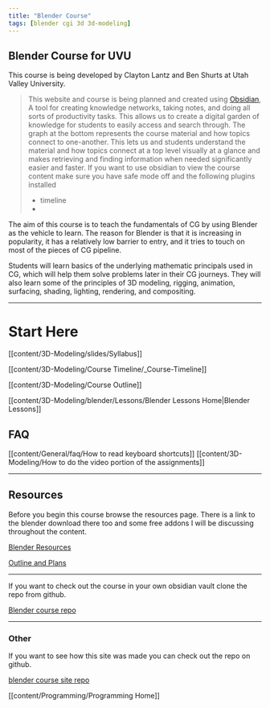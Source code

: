 ```yaml
---
title: "Blender Course"
tags: [blender cgi 3d 3d-modeling]
---
```


## Blender Course for UVU



This course is being developed by Clayton Lantz and Ben Shurts at Utah Valley University.

>This website and course is being planned and created using [Obsidian](https://obsidian.md/), A tool for creating knowledge networks, taking notes, and doing all sorts of productivity tasks. This allows us to create a digital garden of knowledge for students to easily access and search through. The graph at the bottom represents the course material and how topics connect to one-another. This lets us and students understand the material and how topics connect at a top level visually at a glance and makes retrieving and finding information when needed significantly easier and faster.
>If you want to use obsidian to view the course content make sure you have safe mode off and the following plugins installed
> -  timeline
> - 

The aim of this course is to teach the fundamentals of CG by using Blender as the vehicle to learn. The reason for Blender is that it is increasing in popularity, it has a relatively low barrier to entry, and it tries to touch on most of the pieces of CG pipeline.

Students will learn basics of the underlying mathematic principals used in CG, which will help them solve problems later in their CG journeys. They will also learn some of the principles of 3D modeling, rigging, animation, surfacing, shading, lighting, rendering, and compositing.

---
# Start Here
[[content/3D-Modeling/slides/Syllabus]]


[[content/3D-Modeling/Course Timeline/_Course-Timeline]]


[[content/3D-Modeling/Course Outline]]


[[content/3D-Modeling/blender/Lessons/Blender Lessons Home|Blender Lessons]]


## FAQ
[[content/General/faq/How to read keyboard shortcuts]]
[[content/3D-Modeling/How to do the video portion of the assignments]]



---
## Resources
Before you begin this course browse the resources page. There is a link to the blender download there too and some free addons I will be discussing throughout the content.

[Blender Resources](content/3D-Modeling/blender/Resources/Blender%20Resources.md)


[Outline and Plans](blendercourse/coursevault/_index.md)

---

If you want to check out the course in your own obsidian vault clone the repo from github.



[Blender course repo](https://github.com/benshurts/blendercourse)




---
### Other

If you want to see how this site was made you can check out the repo on github.

[blender course site repo](https://github.com/benshurts/BlenderCourseSite)

[[content/Programming/Programming Home]]
